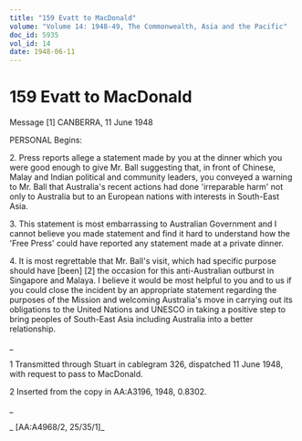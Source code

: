 ```yaml
---
title: "159 Evatt to MacDonald"
volume: "Volume 14: 1948-49, The Commonwealth, Asia and the Pacific"
doc_id: 5935
vol_id: 14
date: 1948-06-11
---
```


# 159 Evatt to MacDonald

Message [1] CANBERRA, 11 June 1948

PERSONAL Begins:

2\. Press reports allege a statement made by you at the dinner which you were good enough to give Mr. Ball suggesting that, in front of Chinese, Malay and Indian political and community leaders, you conveyed a warning to Mr. Ball that Australia's recent actions had done 'irreparable harm' not only to Australia but to an European nations with interests in South-East Asia.

3\. This statement is most embarrassing to Australian Government and I cannot believe you made statement and find it hard to understand how the 'Free Press' could have reported any statement made at a private dinner.

4\. It is most regrettable that Mr. Ball's visit, which had specific purpose should have [been] [2] the occasion for this anti-Australian outburst in Singapore and Malaya. I believe it would be most helpful to you and to us if you could close the incident by an appropriate statement regarding the purposes of the Mission and welcoming Australia's move in carrying out its obligations to the United Nations and UNESCO in taking a positive step to bring peoples of South-East Asia including Australia into a better relationship.

_

1 Transmitted through Stuart in cablegram 326, dispatched 11 June 1948, with request to pass to MacDonald.

2 Inserted from the copy in AA:A3196, 1948, 0.8302.

_

_ [AA:A4968/2, 25/35/1]_
